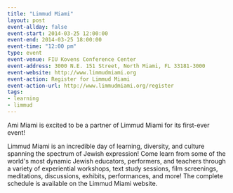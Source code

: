 ```yaml
---
title: "Limmud Miami"
layout: post
event-allday: false
event-start: 2014-03-25 12:00:00
event-end: 2014-03-25 18:00:00
event-time: "12:00 pm"
type: event
event-venue: FIU Kovens Conference Center
event-address: 3000 N.E. 151 Street, North Miami, FL 33181-3000
event-website: http://www.limmudmiami.org
event-action: Register for Limmud Miami
event-action-url: http://www.limmudmiami.org/register
tags:
- learning
- limmud
---
```


Ami Miami is excited to be a partner of Limmud Miami for its first-ever event!

Limmud Miami is an incredible day of learning, diversity, and culture spanning the spectrum of Jewish expression! Come learn from some of the world's most dynamic Jewish educators, performers, and teachers through a variety of experiential workshops, text study sessions, film screenings, meditations, discussions, exhibits, performances, and more! The complete schedule is available on the Limmud Miami website.
